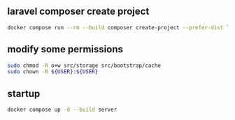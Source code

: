 ## laravel composer create project
```sh
docker compose run --rm --build composer create-project --prefer-dist laravel/laravel .
```

## modify some permissions
```sh
sudo chmod -R o+w src/storage src/bootstrap/cache
sudo chown -R ${USER}:${USER}
```

## startup

```sh
docker compose up -d --build server
```
